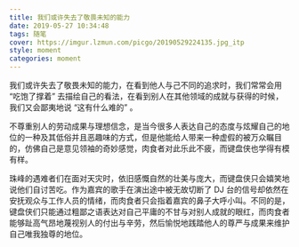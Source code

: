 ```yaml
---
title: 我们或许失去了敬畏未知的能力
date: 2019-05-27 10:34:48
tags: 随笔
cover: https://imgur.lzmun.com/picgo/20190529224135.jpg_itp
style: moment
categories: moment
---
```


我们或许失去了敬畏未知的能力，在看到他人与己不同的追求时，我们常常会用 “吃饱了撑着” 去描绘自己的看法，在看到别人在其他领域的成就与获得的时候，我们又会鄙夷地说 “这有什么难的” 。

不尊重别人的劳动成果与理想信念，是当今很多人表达自己的态度与炫耀自己的地位的一种及其低俗并且恶趣味的方式，但是他能给人带来一种虚假的被万众瞩目的，仿佛自己是意见领袖的奇妙感觉，肉食者对此乐此不疲，而键盘侠也学得有模有样。

珠峰的遇难者们在面对天灾时，依旧感慨自然的壮美与庞大，而键盘侠只会嬉笑地说他们自讨苦吃。作为嘉宾的歌手在演出途中被无故切断了 DJ 台的信号却依然在安抚观众与工作人员的情绪，而肉食者只会指着嘉宾的鼻子大呼小叫。不同的是，键盘侠们只能通过粗鄙之语表达对自己平庸的不甘与对别人成就的眼红，而肉食者能够趾高气昂地蔑视别人的付出与辛劳，然后愉悦地践踏他人的尊严与成果来维护自己唯我独尊的地位。